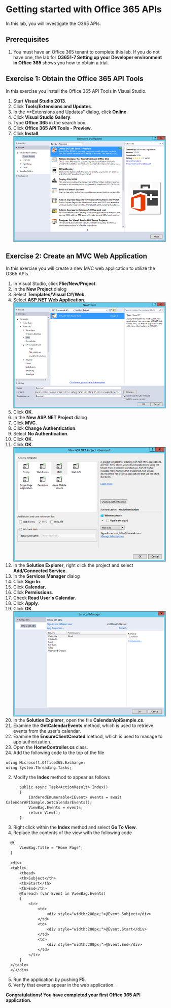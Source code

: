 # Getting started with Office 365 APIs
In this lab, you will investigate the O365 APIs.

## Prerequisites
1. You must have an Office 365 tenant to complete this lab. If you do not have one, the lab for **O3651-7 Setting up your Developer environment in Office 365** shows you how to obtain a trial.

## Exercise 1: Obtain the  Office 365 API Tools
In this exercise you install the Office 365 API Tools in Visual Studio.

1. Start **Visual Studio 2013**.
2. Click **Tools/Extensions and Updates**.
  1. In the **Extensions and Updates" dialog, click **Online**.
  2. Click **Visual Studio Gallery**.
  3. Type **Office 365** in the search box.
  4. Click **Office 365 API Tools - Preview**.
  5. Click **Install**.<br/>
     ![](Images/01.png?raw=true "Figure 1")

## Exercise 2: Create an MVC Web Application
In this exercise you will create a new MVC web application to utilize the O365 APIs.

1. In Visual Studio, click **Flie/New/Project**.
2. In the **New Project** dialog
  1. Select **Templates/Visual C#/Web**.
  2. Select **ASP.NET Web Application**.<br/>
     ![](Images/02.png?raw=true "Figure 2")
  3. Click **OK**.
3. In the **New ASP.NET Project** dialog
  1. Click **MVC**.
  2. Click **Change Authentication**.
  3. Select **No Authentication**.
  4. Click **OK**.
  5. Click **OK**.<br/>
     ![](Images/03.png?raw=true "Figure 3")
4. In the **Solution Explorer**, right click the project and select **Add/Connected Service**.
5. In the **Services Manager** dialog
  1. Click **Sign In**.
  2. Click **Calendar**.
  3. Click **Permissions**.
  4. Check **Read User's Calendar**.
  5. Click **Apply**.
  6. Click **OK**.<br/>
     ![](Images/04.png?raw=true "Figure 4")
6. In the **Solution Explorer**, open the file **CalendarApiSample.cs**.
  1. Examine the **GetCalendarEvents** method, which is used to retrieve events from the user's calendar.
  2. Examine the **EnsureClientCreated** method, which is used to manage to app authorization.
7. Open the **HomeController.cs** class.
  1. Add the following code to the top of the file
  ```
  using Microsoft.Office365.Exchange;
  using System.Threading.Tasks;
  ```
  2. Modify the **Index** method to appear as follows
  ```
        public async Task<ActionResult> Index()
        {
            IOrderedEnumerable<IEvent> events = await CalendarAPISample.GetCalendarEvents();
            ViewBag.Events = events;
            return View();
        }
  ```
  3. Right click within the **Index** method and select **Go To View**.
  4. Replace the contents of the view with the following code
  ```
    @{
        ViewBag.Title = "Home Page";
    }

    <div>
    <table>
        <thead>
        <th>Subject</th>
        <th>Start</th>
        <th>End</th>
        @foreach (var Event in ViewBag.Events)
        {
            <tr>
                <td>
                    <div style="width:200px;">@Event.Subject</div>
                </td>
                <td>
                    <div style="width:200px;">@Event.Start</div>
                </td>
                <td>
                    <div style="width:200px;">@Event.End</div>
                </td>
            </tr>
        }
    </table>
    </</div>
  ```
5. Run the application by pushing **F5**.
6. Verify that events appear in the web application.


**Congratulations! You have completed your first Office 365 API application.**




